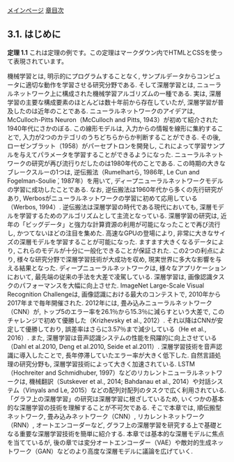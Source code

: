 [メインページ](../../index.markdown)
[章目次](./chap3.md)
## 3.1. はじめに

<div class="theorem">

**定理 1.1** これは定理の例です。この定理はマークダウン内でHTMLとCSSを使って表現されています。

</div>

機械学習とは, 明示的にプログラムすることなく,
サンプルデータからコンピュータに適切な動作を学習させる研究分野である.
そして深層学習とは,
ニューラルネットワーク上に構成された機械学習アルゴリズムの一種である.
実は, 深層学習の主要な構成要素のほとんどは数十年前から存在していたが,
深層学習が普及したのは近年のことである.
ニューラルネットワークのアイデアは, McCulloch-Pitts Neuron（McCulloch
and Pitts, 1943）が初めて紹介された1940年代にさかのぼる.
この線形モデルは, 入力からの情報を線形に集約することで,
入力が2つのカテゴリのうちどちらからか判断することができる. その後,
ローゼンブラット（1958）がパーセプトロンを開発し,
これによって学習サンプルを与えてパラメータを学習することができるようになった.
ニューラルネットワークの研究が再び流行りだしたのは1980年代のことである.
この時期の大きなブレークスルーの1つは, 逆伝搬法（Rumelhartら, 1986年, Le
Cun and Fogelman-Soulie ́, 1987年）を用いて,
ディープニューラルネットワークモデルの学習に成功したことである. なお,
逆伝搬法は1960年代から多くの先行研究があり,
Werbosがニューラルネットワークの学習に初めて応用している（Werbos,
1994）. 逆伝搬法は深層学習の時代である現代においても,
深層モデルを学習するためのアルゴリズムとして主流となっている.
深層学習の研究は,
近年の「ビッグデータ」と強力な計算資源の利用が可能になったことで再び流行し,
かつてないほどの注目を集めた. 高速なGPUの登場により,
非常に大きなサイズの深層モデルを学習することが可能になった.
ますます大きくなるデータにより,
これらのモデルが十分に一般化できることが保証された. この2つの利点により,
様々な研究分野で深層学習技術が大成功を収め,
現実世界に多大な影響を与える結果となった.
ディープニューラルネットワークは, 様々なアプリケーションにおいて,
最先端の従来の手法を大差で凌駕している. 深層学習は,
画像認識タスクのパフォーマンスを大幅に向上させた. ImageNet Large-Scale
Visual Recognition Challengeは, 画像認識における最大のコンテストで,
2010年から2017年まで毎年開催された. 2012年には,
畳み込みニューラルネットワーク（CNN）が,
トップ5のエラー率を26.1％から15.3％に減らすという大差で,
このチャレンジで初めて優勝した（Krizhevsky et al., 2012）.
それ以降はCNNが安定して優勝しており,
誤差率はさらに3.57％まで減少している（He et al., 2016）. また,
深層学習は音声認識システムの性能を飛躍的に向上させている（Dahl et
al.2010, Deng et al.2010, Seide et al.2011）.
深層学習技術を音声認識に導入したことで,
長年停滞していたエラー率が大きく低下した. 自然言語処理の研究分野も,
深層学習技術によって大きく加速されている. LSTM（Hochreiter and
Schmidhuber, 1997）などのリカレントニューラルネットワークは,
機械翻訳（Sutskever et al., 2014; Bahdanau et al.,
2014）や対話システム（Vinyals and Le,
2015）などの配列対配列のタスクで広く利用されている.
「グラフ上の深層学習」の研究は深層学習に根ざしているため,
いくつかの基本的な深層学習の技術を理解することが不可欠である.
そこで本章では, 順伝搬型ネットワーク, 畳み込みネットワーク（CNN）,
リカレントネットワーク（RNN）, オートエンコーダーなど,
グラフ上の深層学習を研究する上で基礎となる重要な深層学習技術を簡単に紹介する.
本章では基本的な深層モデルに焦点を当てているが,
後の章では変分オートエンコーダー（VAE）や敵対的生成ネットワーク（GAN）などのより高度な深層モデルに議論を広げていく.

